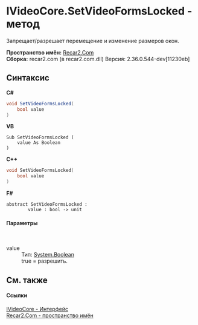 # IVideoCore.SetVideoFormsLocked - метод
 

Запрещает/разрешает перемещение и изменение размеров окон.

**Пространство имён:**&nbsp;<a href="68726a4f-5108-9c67-8918-cc6a6e73f216">Recar2.Com</a><br />**Сборка:**&nbsp;recar2.com (в recar2.com.dll) Версия: 2.36.0.544-dev[11230eb]

## Синтаксис

**C#**<br />
``` C#
void SetVideoFormsLocked(
	bool value
)
```

**VB**<br />
``` VB
Sub SetVideoFormsLocked ( 
	value As Boolean
)
```

**C++**<br />
``` C++
void SetVideoFormsLocked(
	bool value
)
```

**F#**<br />
``` F#
abstract SetVideoFormsLocked : 
        value : bool -> unit 

```


#### Параметры
&nbsp;<dl><dt>value</dt><dd>Тип:&nbsp;<a href="http://msdn2.microsoft.com/ru-ru/library/a28wyd50" target="_blank">System.Boolean</a><br />true = разрешить.</dd></dl>

## См. также


#### Ссылки
<a href="d95812bc-cb61-9b62-2a15-f86fcfc2ed7a">IVideoCore - Интерфейс</a><br /><a href="68726a4f-5108-9c67-8918-cc6a6e73f216">Recar2.Com - пространство имён</a><br />
